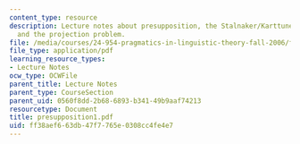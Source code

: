 ```yaml
---
content_type: resource
description: Lecture notes about presupposition, the Stalnaker/Karttunen approach,
  and the projection problem.
file: /media/courses/24-954-pragmatics-in-linguistic-theory-fall-2006/ff38aef663db47f7765e0308cc4fe4e7_presupposition1.pdf
file_type: application/pdf
learning_resource_types:
- Lecture Notes
ocw_type: OCWFile
parent_title: Lecture Notes
parent_type: CourseSection
parent_uid: 0560f8dd-2b68-6893-b341-49b9aaf74213
resourcetype: Document
title: presupposition1.pdf
uid: ff38aef6-63db-47f7-765e-0308cc4fe4e7
---
```

